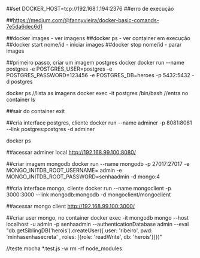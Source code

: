 ##set DOCKER_HOST=tcp://192.168.1.194:2376
##erro de execução

##https://medium.com/@fannyvieira/docker-basic-comands-7e5da6dec6d1

##docker images - ver imagens
##docker ps - ver container em execução
##docker start nome/id - iniciar images
##docker stop nome/id - parar images


##primeiro passo, criar um imagem postgres docker
docker run --name postgres -e POSTGRES_USER=postgres -e POSTGRES_PASSWORD=123456 -e POSTGRES_DB=heroes -p 5432:5432 -d postgres

docker ps //lista as imagens 
docker exec -it postgres /bin/bash //entra no container
ls 

##sair do container 
exit

##cria interface postgres, cliente 
docker run --name adminer -p 8081:8081 --link postgres:postgres -d adminer

docker ps

##acessar adminer local
http://192.168.99.100:8080/


##criar imagem mongodb
docker run --name mongodb -p 27017:27017  -e MONGO_INITDB_ROOT_USERNAME= admin -e MONGO_INITDB_ROOT_PASSWORD=senhaadmin -d  mongo:4

##cria interface mongo, cliente
docker run --name mongoclient -p 3000:3000 --link mongodb:mongodb -d mongoclient/mongoclient

##acessar mongo client
http://192.168.99.100:3000/

##criar user mongo, no container
docker exec -it mongodb mongo --host localhost  -u admin -p senhaadmin --authenticationDatabase admin --eval "db.getSiblingDB('herois').createUser({ user: 'ribeiro', pwd: 'minhasenhasecreta' , roles: [{role: 'readWrite', db: 'herois'}]})"


//teste
mocha *.test.js -w
rm -rf node_modules

